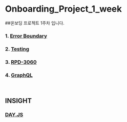 # Onboarding_Project_1_week

##온보딩 프로젝트 1주차 입니다.

### 1. [Error Boundary](https://github.com/yechanTW/Onboarding_Project/tree/main/ONBOARDING_PROJECT_1_WEEK/error_boundary)
### 2. [Testing](https://github.com/yechanTW/Onboarding_Project/tree/main/ONBOARDING_PROJECT_1_WEEK/testing)
### 3. [RPD-3060](https://github.com/twinnylab/taras-web/pull/173)
### 4. [GraphQL](https://github.com/yechanTW/Onboarding_Project/tree/main/ONBOARDING_PROJECT_1_WEEK/graphql)

</br>

## INSIGHT

### [DAY.JS](https://github.com/yechanTW/Onboarding_Project/tree/main/ONBOARDING_PROJECT_1_WEEK/dayjs)
